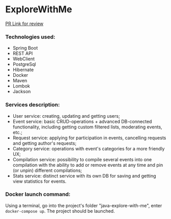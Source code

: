 # ExploreWithMe

[PR Link for review](https://github.com/anatolykalugin/java-explore-with-me/pull/2)

### Technologies used:
* Spring Boot
* REST API
* WebClient
* PostgreSql
* Hibernate
* Docker
* Maven
* Lombok
* Jackson

### Services description:
* User service: creating, updating and getting users;
* Event service: basic CRUD-operations + advanced
DB-connected functionality, including getting custom
filtered lists, moderating events, etc.;
* Request service: applying for participation in events,
cancelling requests and getting author's requests;
* Category service: operations with event's categories
for a more friendly UX;
* Compilation service: possibility to compile several 
events into one compilation with the ability to add or 
remove events at any time and pin (or unpin) 
different compilations;
* Stats service: distinct service with its own DB for
saving and getting view statistics for events.
### Docker launch command:
Using a terminal, go into the project's folder 
"java-explore-with-me", enter `docker-compose up`.
The project should be launched.